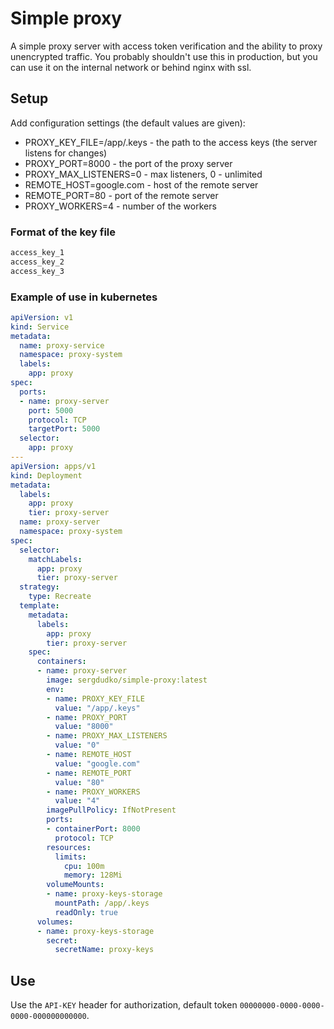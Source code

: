# Simple proxy

A simple proxy server with access token verification and the ability to proxy unencrypted traffic. You probably shouldn't use this in production, but you can use it on the internal network or behind nginx with ssl.

## Setup

Add configuration settings (the default values are given):

- PROXY_KEY_FILE=/app/.keys - the path to the access keys (the server listens for changes)
- PROXY_PORT=8000 - the port of the proxy server
- PROXY_MAX_LISTENERS=0 - max listeners, 0 - unlimited
- REMOTE_HOST=google.com - host of the remote server
- REMOTE_PORT=80 - port of the remote server
- PROXY_WORKERS=4 - number of the workers

### Format of the key file

```txt
access_key_1
access_key_2
access_key_3
```

### Example of use in kubernetes

```yaml
apiVersion: v1
kind: Service
metadata:
  name: proxy-service
  namespace: proxy-system
  labels:
    app: proxy
spec:
  ports:
  - name: proxy-server
    port: 5000
    protocol: TCP
    targetPort: 5000
  selector:
    app: proxy
---
apiVersion: apps/v1
kind: Deployment
metadata:
  labels:
    app: proxy
    tier: proxy-server
  name: proxy-server
  namespace: proxy-system
spec:
  selector:
    matchLabels:
      app: proxy
      tier: proxy-server
  strategy:
    type: Recreate
  template:
    metadata:
      labels:
        app: proxy
        tier: proxy-server
    spec:
      containers:
      - name: proxy-server
        image: sergdudko/simple-proxy:latest
        env:
        - name: PROXY_KEY_FILE
          value: "/app/.keys"
        - name: PROXY_PORT
          value: "8000"
        - name: PROXY_MAX_LISTENERS
          value: "0"
        - name: REMOTE_HOST
          value: "google.com"
        - name: REMOTE_PORT
          value: "80"
        - name: PROXY_WORKERS
          value: "4"
        imagePullPolicy: IfNotPresent
        ports:
        - containerPort: 8000
          protocol: TCP
        resources:
          limits:
            cpu: 100m
            memory: 128Mi
        volumeMounts:
        - name: proxy-keys-storage
          mountPath: /app/.keys
          readOnly: true
      volumes:
      - name: proxy-keys-storage
        secret:
          secretName: proxy-keys
```

## Use

Use the `API-KEY` header for authorization, default token `00000000-0000-0000-0000-000000000000`.
